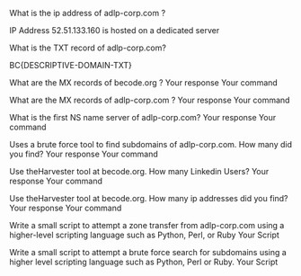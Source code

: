 What is the ip address of adlp-corp.com ?

IP Address	52.51.133.160 is hosted on a dedicated server

What is the TXT record of adlp-corp.com?


BC{DESCRIPTIVE-DOMAIN-TXT}


What are the MX records of becode.org ?
Your response Your command

What are the MX records of adlp-corp.com ?
Your response Your command

What is the first NS name server of adlp-corp.com?
Your response Your command

Uses a brute force tool to find subdomains of adlp-corp.com. How many did you find?
Your response Your command

Use theHarvester tool at becode.org. How many Linkedin Users?
Your response Your command

Use theHarvester tool at becode.org. How many ip addresses did you find?
Your response Your command

Write a small script to attempt a zone transfer from adlp-corp.com using a higher-level scripting language such as Python, Perl, or Ruby
Your Script

Write a small script to attempt a brute force search for subdomains using a higher level scripting language such as Python, Perl or Ruby.
Your Script
